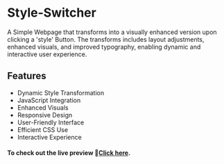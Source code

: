 
# Style-Switcher

A Simple Webpage that transforms into a visually enhanced version upon clicking a 'style' Button. The transforms includes layout adjustments, enhanced visuals, and improved typography, enabling dynamic and interactive user experience.


## Features

- Dynamic Style Transformation
- JavaScript Integration
- Enhanced Visuals
- Responsive Design
- User-Friendly Interface
- Efficient CSS Use
- Interactive Experience




#### To check out the live preview 🔗[Click here](http://127.0.0.1:5500/Style%20Changer/index.html).



